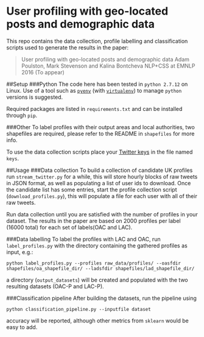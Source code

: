 # User profiling with geo-located posts and demographic data
This repo contains the data collection, profile labelling and classification scripts used to generate the results in the paper:
>User profiling with geo-located posts and demographic data
>Adam Poulston, Mark Stevenson and Kalina Bontcheva
>NLP+CSS at EMNLP 2016 (To appear)

##Setup
###Python
The code here has been tested in `python 2.7.12` on Linux. Use of a tool such as [`pyenv`](https://github.com/yyuu/pyenv) (with [`virtualenv`](https://github.com/yyuu/pyenv-virtualenv)) to manage `python` versions is suggested. 

Required packages are listed in `requirements.txt` and can be installed through `pip`.

###Other 
To label profiles with their output areas and local authorities, two shapefiles are required, please refer to the README in `shapefiles` for more info.

To use the data collection scripts place your [Twitter keys](https://dev.twitter.com/) in the file named `keys`.

##Usage
###Data collection
To build a collection of candidate UK profiles run `stream_twitter.py` for a while, this will store hourly blocks of raw tweets in JSON format, as well as populating a list of user ids to download. Once the candidate list has some entries, start the profile collection script (`download_profiles.py`), this will populate a file for each user with all of their raw tweets.

Run data collection until you are satisfied with the number of profiles in your dataset. The results in the paper are based on 2000 profiles per label (16000 total) for each set of labels(OAC and LAC).

###Data labelling
To label the profiles with LAC and OAC, run `label_profiles.py` with the directory containing the gathered profiles as input, e.g.:
```
python label_profiles.py --profiles raw_data/profiles/ --oasfdir shapefiles/oa_shapefile_dir/ --ladsfdir shapefiles/lad_shapefile_dir/ 
```
a directory (`output_datasets`) will be created and populated with the two resulting datasets (OAC-P and LAC-P).

###Classification pipeline
After building the datasets, run the pipeline using
```
python classification_pipeline.py --inputfile dataset
```
accuracy will be reported, although other metrics from `sklearn` would be easy to add.
